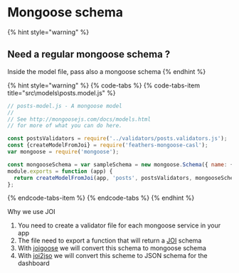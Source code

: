 # Mongoose schema

{% hint style="warning" %}
## Need a regular mongoose schema ?

Inside the model file, pass also a mongoose schema
{% endhint %}

{% hint style="warning" %}
{% code-tabs %}
{% code-tabs-item title="src\\models\\posts.model.js" %}
```javascript
// posts-model.js - A mongoose model
// 
// See http://mongoosejs.com/docs/models.html
// for more of what you can do here.

const postsValidators = require('../validators/posts.validators.js');
const {createModelFromJoi} = require('feathers-mongoose-casl');
var mongoose = require('mongoose');

const mongooseSchema = var sampleSchema = new mongoose.Schema({ name: { type: String, required: true } });
module.exports = function (app) {
  return createModelFromJoi(app, 'posts', postsValidators, mongooseSchema);
};
```
{% endcode-tabs-item %}
{% endcode-tabs %}
{% endhint %}

Why we use JOI

1. You need to create a validator file for each mongoose service in your app
2. The file need to export a function that will return a [JOI](https://github.com/hapijs/joi) schema
3. With [joigoose](https://github.com/yoitsro/joigoose) we will convert this schema to mongoose schema
4. With [joi2jso](https://github.com/yolopunk/joi2jso) we will convert this scheme to JSON schema for the dashboard

